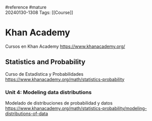 #reference #mature  
20240130-1308
Tags:  [[Course]]

# Khan Academy

Cursos en Khan Academy
https://www.khanacademy.org/

## Statistics and Probability

Curso de Estadística y Probabilidades
https://www.khanacademy.org/math/statistics-probability

### Unit 4: Modeling data distributions

Modelado de distribuciones de probabilidad y datos
https://www.khanacademy.org/math/statistics-probability/modeling-distributions-of-data



